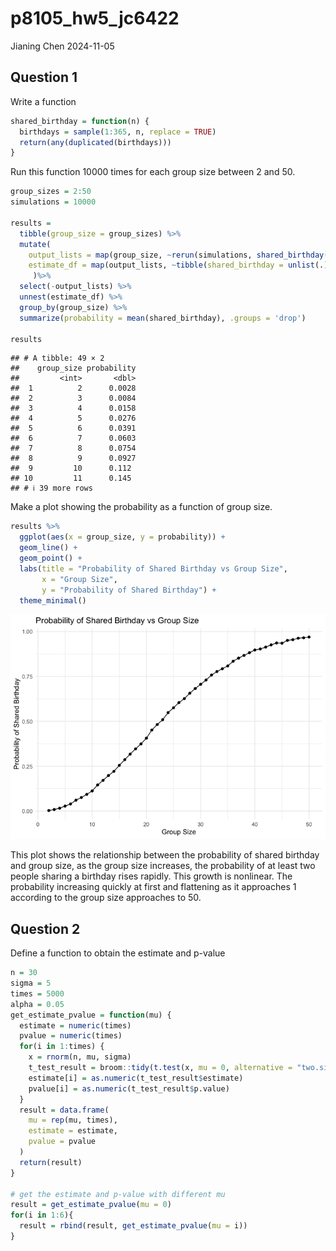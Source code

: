 p8105_hw5_jc6422
================
Jianing Chen
2024-11-05

## Question 1

Write a function

``` r
shared_birthday = function(n) {
  birthdays = sample(1:365, n, replace = TRUE)
  return(any(duplicated(birthdays)))
}
```

Run this function 10000 times for each group size between 2 and 50.

``` r
group_sizes = 2:50
simulations = 10000

results = 
  tibble(group_size = group_sizes) %>%
  mutate(
    output_lists = map(group_size, ~rerun(simulations, shared_birthday(.x))),
    estimate_df = map(output_lists, ~tibble(shared_birthday = unlist(.)))
     )%>%
  select(-output_lists) %>%
  unnest(estimate_df) %>%
  group_by(group_size) %>%
  summarize(probability = mean(shared_birthday), .groups = 'drop')

results
```

    ## # A tibble: 49 × 2
    ##    group_size probability
    ##         <int>       <dbl>
    ##  1          2      0.0028
    ##  2          3      0.0084
    ##  3          4      0.0158
    ##  4          5      0.0276
    ##  5          6      0.0391
    ##  6          7      0.0603
    ##  7          8      0.0754
    ##  8          9      0.0927
    ##  9         10      0.112 
    ## 10         11      0.145 
    ## # ℹ 39 more rows

Make a plot showing the probability as a function of group size.

``` r
results %>%
  ggplot(aes(x = group_size, y = probability)) +
  geom_line() +
  geom_point() +
  labs(title = "Probability of Shared Birthday vs Group Size",
       x = "Group Size",
       y = "Probability of Shared Birthday") +
  theme_minimal()
```

![](p8105_hw5_jc6422_files/figure-gfm/unnamed-chunk-3-1.png)<!-- -->

This plot shows the relationship between the probability of shared
birthday and group size, as the group size increases, the probability of
at least two people sharing a birthday rises rapidly. This growth is
nonlinear. The probability increasing quickly at first and flattening as
it approaches 1 according to the group size approaches to 50.

## Question 2

Define a function to obtain the estimate and p-value

``` r
n = 30         
sigma = 5  
times = 5000 
alpha = 0.05
get_estimate_pvalue = function(mu) {
  estimate = numeric(times)
  pvalue = numeric(times)
  for(i in 1:times) {
    x = rnorm(n, mu, sigma)
    t_test_result = broom::tidy(t.test(x, mu = 0, alternative = "two.sided"))
    estimate[i] = as.numeric(t_test_result$estimate)
    pvalue[i] = as.numeric(t_test_result$p.value)
  }
  result = data.frame(
    mu = rep(mu, times),
    estimate = estimate,
    pvalue = pvalue
  )
  return(result)
}

# get the estimate and p-value with different mu
result = get_estimate_pvalue(mu = 0)
for(i in 1:6){
  result = rbind(result, get_estimate_pvalue(mu = i))
}
```
